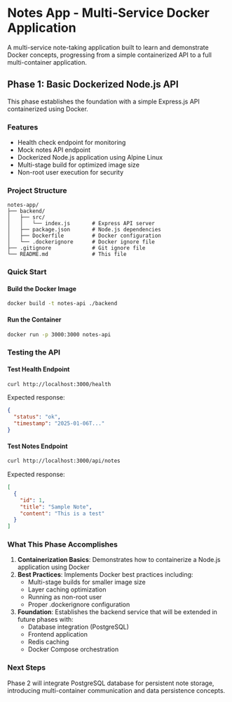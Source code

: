 # Notes App - Multi-Service Docker Application

A multi-service note-taking application built to learn and demonstrate Docker concepts, progressing from a simple containerized API to a full multi-container application.

## Phase 1: Basic Dockerized Node.js API

This phase establishes the foundation with a simple Express.js API containerized using Docker.

### Features
- Health check endpoint for monitoring
- Mock notes API endpoint
- Dockerized Node.js application using Alpine Linux
- Multi-stage build for optimized image size
- Non-root user execution for security

### Project Structure
```
notes-app/
├── backend/
│   ├── src/
│   │   └── index.js       # Express API server
│   ├── package.json       # Node.js dependencies
│   ├── Dockerfile         # Docker configuration
│   └── .dockerignore      # Docker ignore file
├── .gitignore             # Git ignore file
└── README.md              # This file
```

### Quick Start

#### Build the Docker Image
```bash
docker build -t notes-api ./backend
```

#### Run the Container
```bash
docker run -p 3000:3000 notes-api
```

### Testing the API

#### Test Health Endpoint
```bash
curl http://localhost:3000/health
```
Expected response:
```json
{
  "status": "ok",
  "timestamp": "2025-01-06T..."
}
```

#### Test Notes Endpoint
```bash
curl http://localhost:3000/api/notes
```
Expected response:
```json
[
  {
    "id": 1,
    "title": "Sample Note",
    "content": "This is a test"
  }
]
```

### What This Phase Accomplishes

1. **Containerization Basics**: Demonstrates how to containerize a Node.js application using Docker
2. **Best Practices**: Implements Docker best practices including:
   - Multi-stage builds for smaller image size
   - Layer caching optimization
   - Running as non-root user
   - Proper .dockerignore configuration
3. **Foundation**: Establishes the backend service that will be extended in future phases with:
   - Database integration (PostgreSQL)
   - Frontend application
   - Redis caching
   - Docker Compose orchestration

### Next Steps

Phase 2 will integrate PostgreSQL database for persistent note storage, introducing multi-container communication and data persistence concepts.
